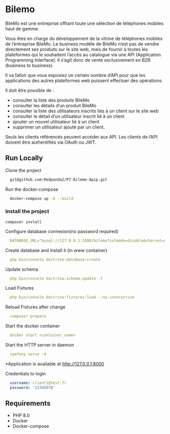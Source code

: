 # Bilemo
BileMo est une entreprise offrant toute une sélection de téléphones mobiles haut de gamme.

Vous êtes en charge du développement de la vitrine de téléphones mobiles de l’entreprise BileMo. Le business modèle de BileMo n’est pas de vendre directement ses produits sur le site web, mais de fournir à toutes les plateformes qui le souhaitent l’accès au catalogue via une API (Application Programming Interface). Il s’agit donc de vente exclusivement en B2B (business to business).

Il va falloir que vous exposiez un certain nombre d’API pour que les applications des autres plateformes web puissent effectuer des opérations.

Il doit être possible de :

- consulter la liste des produits BileMo
- consulter les détails d’un produit BileMo
- consulter la liste des utilisateurs inscrits liés à un client sur le site web
- consulter le détail d’un utilisateur inscrit lié à un client
- ajouter un nouvel utilisateur lié à un client
- supprimer un utilisateur ajouté par un client.

Seuls les clients référencés peuvent accéder aux API. Les clients de l’API doivent être authentifiés via OAuth ou JWT.

## Run Locally

Clone the project

```bash
  git@github.com:Redpanda2/P7-Bilemo-Apip.git
```

Run the docker-compose

```bash
  docker-compose up -d --build
```

### Install the project
```
composer install
```

Configure database connexion(no password required)
```yaml
  DATABASE_URL="mysql://127.0.0.1:3308/bilemo?sslmode=disable&charset=utf8mb4"
```

Create database and install it (in www container)
```yaml
  php bin/console doctrine:database:create
```

Update schema
```yaml
  php bin/console doctrine:schema:update -f
```

Load Fixtures
```yaml
  php bin/console doctrine:fixtures:load --no-interaction
```

Reload Fixtures after change
```yaml
  composer prepare
```

Start the docker container
```yaml
  docker start <container_name>
```

Start the HTTP server in daemon
```yaml
  symfony serve -d
```

*Application is available at http://127.0.0.1:8000

Credentials to login
```yaml
  username: client1@test.fr
  password: '12345678'
```

## Requirements
- PHP 8.0
- Docker
- Docker-compose